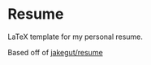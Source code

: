 # Resume
LaTeX template for my personal resume.

Based off of [jakegut/resume](https://github.com/jakegut/resume/)

<!-- ![Resume Preview](resume.png) -->
